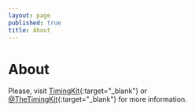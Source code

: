 ```yaml
---
layout: page
published: true
title: About
---
```


# About

Please, visit [TimingKit](https://timingkit.tk/info){:target="_blank"} or [@TheTimingKit](https://twitter.com/thetimingkit){:target="_blank"} for more information.
